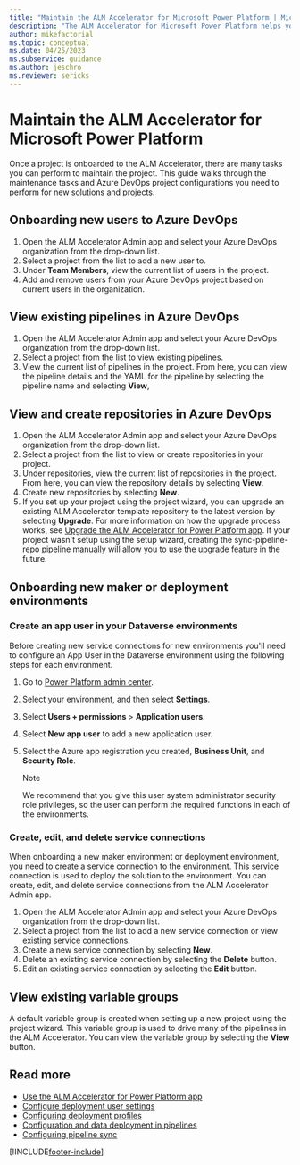 ```yaml
---
title: "Maintain the ALM Accelerator for Microsoft Power Platform | MicrosoftDocs"
description: "The ALM Accelerator for Microsoft Power Platform helps you follow ALM patterns and practices to move your solutions from your development environment to test and production environments by using Azure DevOps. This guide walks through the maintenance tasks and Azure DevOps project configurations you need to perform for new solutions and projects."
author: mikefactorial
ms.topic: conceptual
ms.date: 04/25/2023
ms.subservice: guidance
ms.author: jeschro
ms.reviewer: sericks
---
```


# Maintain the ALM Accelerator for Microsoft Power Platform

Once a project is onboarded to the ALM Accelerator, there are many tasks you can perform to maintain the project. This guide walks through the maintenance tasks and Azure DevOps project configurations you need to perform for new solutions and projects.

## Onboarding new users to Azure DevOps

1. Open the ALM Accelerator Admin app and select your Azure DevOps organization from the drop-down list.
1. Select a project from the list to add a new user to.
1. Under **Team Members**, view the current list of users in the project.
1. Add and remove users from your Azure DevOps project based on current users in the organization.

## View existing pipelines in Azure DevOps

1. Open the ALM Accelerator Admin app and select your Azure DevOps organization from the drop-down list.
1. Select a project from the list to view existing pipelines.
1. View the current list of pipelines in the project. From here, you can view the pipeline details and the YAML for the pipeline by selecting the pipeline name and selecting **View**,

## View and create repositories in Azure DevOps

1. Open the ALM Accelerator Admin app and select your Azure DevOps organization from the drop-down list.
1. Select a project from the list to view or create repositories in your project.
1. Under repositories, view the current list of repositories in the project. From here, you can view the repository details by selecting **View**.
1. Create new repositories by selecting **New**.
1. If you set up your project using the project wizard, you can upgrade an existing ALM Accelerator template repository to the latest version by selecting **Upgrade**. For more information on how the upgrade process works, see [Upgrade the ALM Accelerator for Power Platform app](setup-upgrade-configuration.md). If your project wasn't setup using the setup wizard, creating the sync-pipeline-repo pipeline manually will allow you to use the upgrade feature in the future.

## Onboarding new maker or deployment environments

### Create an app user in your Dataverse environments

Before creating new service connections for new environments you'll need to configure an App User in the Dataverse environment using the following steps for each environment.

1. Go to [Power Platform admin center](https://aka.ms/ppac).

1. Select your environment, and then select **Settings**.

1. Select **Users + permissions** > **Application users**.

1. Select **New app user** to add a new application user.

1. Select the Azure app registration you created, **Business Unit**, and **Security Role**.

    > [!NOTE]
    > We recommend that you give this user system administrator security role privileges, so the user can perform the required functions in each of the environments.

### Create, edit, and delete service connections

When onboarding a new maker environment or deployment environment, you need to create a service connection to the environment. This service connection is used to deploy the solution to the environment. You can create, edit, and delete service connections from the ALM Accelerator Admin app.

1. Open the ALM Accelerator Admin app and select your Azure DevOps organization from the drop-down list.
1. Select a project from the list to add a new service connection or view existing service connections.
1. Create a new service connection by selecting **New**.
1. Delete an existing service connection by selecting the **Delete** button.
1. Edit an existing service connection by selecting the **Edit** button.

## View existing variable groups

A default variable group is created when setting up a new project using the project wizard. This variable group is used to drive many of the pipelines in the ALM Accelerator. You can view the variable group by selecting the **View** button.

## Read more

- [Use the ALM Accelerator for Power Platform app](overview.md)
- [Configure deployment user settings](setup-deployment-user-settings.md)
- [Configuring deployment profiles](setup-deployment-user-profiles.md)
- [Configuration and data deployment in pipelines](setup-data-deployment-configuration.md)
- [Configuring pipeline sync](setup-pipeline-sync.md)

[!INCLUDE[footer-include](../../includes/footer-banner.md)]
